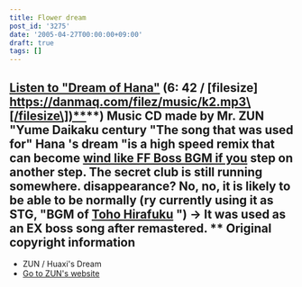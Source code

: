 ```yaml
---
title: Flower dream
post_id: '3275'
date: '2005-04-27T00:00:00+09:00'
draft: true
tags: []
---
```


## [Listen to "Dream of Hana"](/filez/music/k2.mp3) (6: 42 / \[filesize\] [https://danmaq.com/filez/music/k2.mp3\[/filesize\])**](https://danmaq.com/filez/music/k2.mp3[/filesize])**) Music CD made by Mr. ZUN "Yume Daikaku century "The song that was used for" Hana 's dream "is a high speed remix that can become [wind like FF Boss BGM if you](/filez/music/outtake/k2.mp3) step on another step. The secret club is still running somewhere. disappearance? No, no, it is likely to be able to be normally (ry currently using it as STG, "BGM of [Toho Hirafuku](https://danmaq.com/!/thA/) ") → It was used as an EX boss song after remastered. ** Original copyright information

*   ZUN / Huaxi's Dream
*   [Go to ZUN's website](http://www16.big.or.jp/%7Ezun/)
